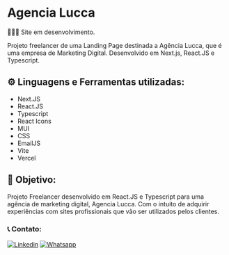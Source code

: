 # Agencia Lucca

👨🏻‍💻 Site em desenvolvimento.

Projeto freelancer de uma Landing Page destinada a Agência Lucca, que é uma empresa de Marketing Digital. Desenvolvido em Next.js, React.JS e Typescript.

## ⚙️ Linguagens e Ferramentas utilizadas:

- Next.JS
- React.JS
- Typescript
- React Icons
- MUI
- CSS
- EmailJS
- Vite
- Vercel

## 🎯 Objetivo:

Projeto Freelancer desenvolvido em React.JS e Typescript para uma agência de marketing digital, Agencia Lucca. Com o intuito de adquirir experiências com sites profissionais que vão ser utilizados pelos clientes.

### 📞 Contato:

[![Linkedin](https://img.shields.io/badge/LinkedIn-0077B5?style=for-the-badge&logo=linkedin&logoColor=white)](https://www.linkedin.com/in/danielalmeidadetoledo/)
[![Whatsapp](https://img.shields.io/badge/WhatsApp-25D366?style=for-the-badge&logo=whatsapp&logoColor=white)](https://api.whatsapp.com/send?phone=5515998485252)
